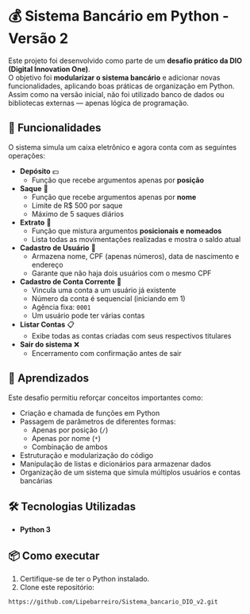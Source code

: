 # 💰 Sistema Bancário em Python - Versão 2

Este projeto foi desenvolvido como parte de um **desafio prático da DIO (Digital Innovation One)**.  
O objetivo foi **modularizar o sistema bancário** e adicionar novas funcionalidades, aplicando boas práticas de organização em Python.  
Assim como na versão inicial, não foi utilizado banco de dados ou bibliotecas externas — apenas lógica de programação.

## 🚀 Funcionalidades

O sistema simula um caixa eletrônico e agora conta com as seguintes operações:

- **Depósito** 💵  
  - Função que recebe argumentos apenas por **posição**
- **Saque** 🏧  
  - Função que recebe argumentos apenas por **nome**
  - Limite de R$ 500 por saque
  - Máximo de 5 saques diários
- **Extrato** 📄  
  - Função que mistura argumentos **posicionais e nomeados**
  - Lista todas as movimentações realizadas e mostra o saldo atual
- **Cadastro de Usuário** 👤  
  - Armazena nome, CPF (apenas números), data de nascimento e endereço
  - Garante que não haja dois usuários com o mesmo CPF
- **Cadastro de Conta Corrente** 🏦  
  - Vincula uma conta a um usuário já existente
  - Número da conta é sequencial (iniciando em 1)
  - Agência fixa: `0001`
  - Um usuário pode ter várias contas
- **Listar Contas** 📋  
  - Exibe todas as contas criadas com seus respectivos titulares
- **Sair do sistema** ❌  
  - Encerramento com confirmação antes de sair

## 🧠 Aprendizados

Este desafio permitiu reforçar conceitos importantes como:

- Criação e chamada de funções em Python
- Passagem de parâmetros de diferentes formas:
  - Apenas por posição (`/`)
  - Apenas por nome (`*`)
  - Combinação de ambos
- Estruturação e modularização do código
- Manipulação de listas e dicionários para armazenar dados
- Organização de um sistema que simula múltiplos usuários e contas bancárias

## 🛠 Tecnologias Utilizadas

- **Python 3**

## 📦 Como executar

1. Certifique-se de ter o Python instalado.
2. Clone este repositório:
```bash
https://github.com/Lipebarreiro/Sistema_bancario_DIO_v2.git
